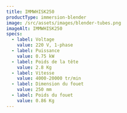 ```yaml
---
title: IMMWHISK250
productType: immersion-blender
image: /src/assets/images/blender-tubes.png
imageAlt: IMMWHISK250
specs:
  - label: Voltage
    value: 220 V, 1-phase
  - label: Puissance
    value: 0.75 kW
  - label: Poids de la tête
    value: 2.8 Kg
  - label: Vitesse
    value: 4000-20000 tr/min
  - label: Dimension du fouet
    value: 250 mm
  - label: Poids du fouet
    value: 0.86 Kg
---
```

